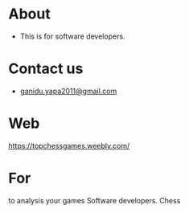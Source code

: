 # About
- This is for software developers.

# Contact us
- ganidu.yapa2011@gmail.com

# Web
https://topchessgames.weebly.com/

# For
to analysis your games
Software developers.
Chess
